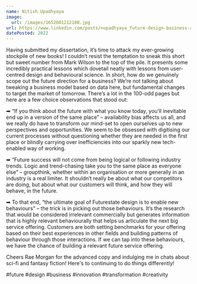 ```yaml
---
name: Nitish Upadhyaya
image:
  url: /images/1652081212108.jpg
url: https://www.linkedin.com/posts/nupadhyaya_future-design-business-activity-6929330841210789889-jrFW/
datePosted: 2022
---
```


Having submitted my dissertation, it’s time to attack my ever-growing stockpile of new books! I couldn’t resist the temptation to sneak this short but sweet number from Mark Wilson to the top of the pile. It presents some incredibly practical lessons which dovetail neatly with lessons from user-centred design and behavioural science. In short, how do we genuinely scope out the future direction for a business? We’re not talking about tweaking a business model based on data here, but fundamental changes to target the market of tomorrow. There’s a lot in the 100-odd pages but here are a few choice observations that stood out:

➡ “If you think about the future with what you know today, you’ll inevitable end up in a version of the same place” – availability bias affects us all, and we really do have to transform our mind-set to open ourselves up to new perspectives and opportunities. We seem to be obsessed with digitising our current processes without questioning whether they are needed in the first place or blindly carrying over inefficiencies into our sparkly new tech-enabled way of working.

➡ “Future success will not come from being logical or following industry trends. Logic and trend-chasing take you to the same place as everyone else” – groupthink, whether within an organisation or more generally in an industry is a real limiter. It shouldn’t really be about what our competitors are doing, but about what our customers will think, and how they will behave, in the future.

➡ To that end, “the ultimate goal of Futurestate design is to enable new behaviours” – the trick is in picking out those behaviours. It’s the research that would be considered irrelevant commercially but generates information that is highly relevant behaviourally that helps us articulate the next big service offering. Customers are both setting benchmarks for your offering based on their best experiences in other fields and building patterns of behaviour through those interactions. If we can tap into these behaviours, we have the chance of building a relevant future service offering.

Cheers Rae Morgan for the advanced copy and indulging me in chats about sci-fi and fantasy fiction! Here's to continuing to do things differently!

#future #design #business #innovation #transformation #creativity
